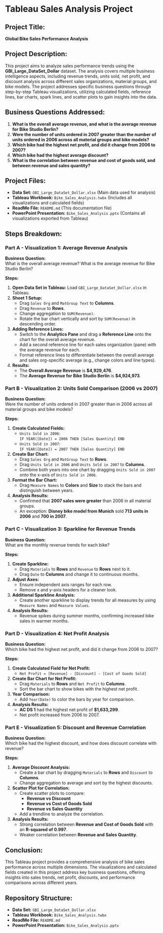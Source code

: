 # **Tableau Sales Analysis Project**

## **Project Title:**  
**Global Bike Sales Performance Analysis**

## **Project Description:**  
This project aims to analyze sales performance trends using the **GBI_Large_DataSet_Dollar** dataset. The analysis covers multiple business intelligence aspects, including revenue trends, units sold, net profit, and discount analysis across different sales organizations, material groups, and bike models. The project addresses specific business questions through step-by-step Tableau visualizations, utilizing calculated fields, reference lines, bar charts, spark lines, and scatter plots to gain insights into the data.

## **Business Questions Addressed:**  
1. **What is the overall average revenue, and what is the average revenue for Bike Studio Berlin?**
2. **Were the number of units ordered in 2007 greater than the number of units ordered in 2006 across all material groups and bike models?**
3. **Which bike had the highest net profit, and did it change from 2006 to 2007?**
4. **Which bike had the highest average discount?**
5. **What is the correlation between revenue and cost of goods sold, and between revenue and sales quantity?**

## **Project Files:**  
- **Data Set:** `GBI_Large_DataSet_Dollar.xlsx` (Main data used for analysis)
- **Tableau Workbook:** `Bike_Sales_Analysis.twbx` (Includes all visualizations and calculated fields)
- **ReadMe File:** `README.md` (This documentation file)
- **PowerPoint Presentation:** `Bike_Sales_Analysis.pptx` (Contains all visualizations exported from Tableau)

## **Steps Breakdown:**  

### **Part A - Visualization 1: Average Revenue Analysis**  
**Business Question:**  
What is the overall average revenue? What is the average revenue for Bike Studio Berlin?

**Steps:**  
1. **Open Data Set in Tableau:** Load `GBI_Large_DataSet_Dollar.xlsx` in Tableau.
2. **Sheet 1 Setup:**  
   - Drag `Sales Org` and `MatGroup Text` to **Columns**.
   - Drag `Revenue` to **Rows**.
   - Change aggregation to `SUM(Revenue)`.
   - Rotate the bar chart vertically and sort by `SUM(Revenue)` in descending order.
3. **Adding Reference Lines:**  
   - Switch to the **Analytics Pane** and drag a **Reference Line** onto the chart for the overall average revenue.
   - Add a second reference line for each sales organization (pane) with the average revenue for each.
   - Format reference lines to differentiate between the overall average and sales org-specific average (e.g., change colors and line types).
4. **Results:**  
   - The **Overall Average Revenue** is **$4,929,476**.
   - The **Average Revenue for Bike Studio Berlin** is **$4,924,973**.

### **Part B - Visualization 2: Units Sold Comparison (2006 vs 2007)**  
**Business Question:**  
Were the number of units ordered in 2007 greater than in 2006 across all material groups and bike models?

**Steps:**  
1. **Create Calculated Fields:**  
   - `Units Sold in 2006`:  
     `IF YEAR([Date]) = 2006 THEN [Sales Quantity] END`
   - `Units Sold in 2007`:  
     `IF YEAR([Date]) = 2007 THEN [Sales Quantity] END`
2. **Create Bar Chart:**  
   - Drag `Sales Org` and `MatGroup Text` to **Rows**.
   - Drag `Units Sold in 2006` and `Units Sold in 2007` to **Columns**.
   - Combine both years into one chart by dragging `Units Sold in 2007` onto the x-axis of `Units Sold in 2006`.
3. **Format the Bar Chart:**  
   - Drag `Measure Names` to **Colors** and **Size** to stack the bars and distinguish between years.
4. **Analysis Results:**  
   - Confirmed that **2007 sales were greater** than 2006 in all material groups.
   - An exception: **Disney bike model from Munich** sold **713 units in 2006** and **700 in 2007**.

### **Part C - Visualization 3: Sparkline for Revenue Trends**  
**Business Question:**  
What are the monthly revenue trends for each bike?

**Steps:**  
1. **Create Sparkline:**  
   - Drag `Materials` to **Rows** and `Revenue` to **Rows** next to it.
   - Drag `Date` to **Columns** and change it to continuous months.
2. **Adjust Axes:**  
   - Ensure independent axis ranges for each row.
   - Remove x and y-axis headers for a cleaner look.
3. **Additional Sparkline Analysis:**  
   - Create another sparkline to display trends for all measures by using `Measure Names` and `Measure Values`.
4. **Analysis Results:**  
   - Revenue spikes during summer months, confirming increased bike sales in warmer months.

### **Part D - Visualization 4: Net Profit Analysis**  
**Business Question:**  
Which bike had the highest net profit, and did it change from 2006 to 2007?

**Steps:**  
1. **Create Calculated Field for Net Profit:**  
   - `Net Profit = [Revenue] - [Discount] - [Cost of Goods Sold]`
2. **Create Bar Chart for Net Profit:**  
   - Drag `Materials` to **Rows** and `Net Profit` to **Columns**.
   - Sort the bar chart to show bikes with the highest net profit.
3. **Year Comparison:**  
   - Add `Year(Date)` to color the bars by year for comparison.
4. **Analysis Results:**  
   - **AC DS 1** had the highest net profit of **$1,633,299**.
   - Net profit increased from 2006 to 2007.

### **Part E - Visualization 5: Discount and Revenue Correlation**  
**Business Question:**  
Which bike had the highest discount, and how does discount correlate with revenue?

**Steps:**  
1. **Average Discount Analysis:**  
   - Create a bar chart by dragging `Materials` to **Rows** and `Discount` to **Columns**.
   - Change aggregation to average and sort by the highest discounts.
2. **Scatter Plot for Correlation:**  
   - Create scatter plots to compare:
     - **Revenue vs Discount**
     - **Revenue vs Cost of Goods Sold**
     - **Revenue vs Sales Quantity**
   - Add a trendline to analyze the correlation.
3. **Analysis Results:**  
   - Strong correlation between **Revenue and Cost of Goods Sold** with an **R-squared of 0.997**.
   - Weaker correlation between **Revenue and Sales Quantity**.

## **Conclusion:**  
This Tableau project provides a comprehensive analysis of bike sales performance across multiple dimensions. The visualizations and calculated fields created in this project address key business questions, offering insights into sales trends, net profit, discounts, and performance comparisons across different years.

## **Repository Structure:**  
- **Data Set:** `GBI_Large_DataSet_Dollar.xlsx`
- **Tableau Workbook:** `Bike_Sales_Analysis.twbx`
- **ReadMe File:** `README.md`
- **PowerPoint Presentation:** `Bike_Sales_Analysis.pptx`
